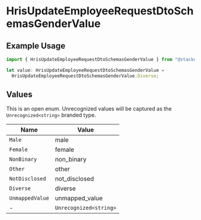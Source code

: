 # HrisUpdateEmployeeRequestDtoSchemasGenderValue

## Example Usage

```typescript
import { HrisUpdateEmployeeRequestDtoSchemasGenderValue } from "@stackone/stackone-client-ts/sdk/models/shared";

let value: HrisUpdateEmployeeRequestDtoSchemasGenderValue =
  HrisUpdateEmployeeRequestDtoSchemasGenderValue.Diverse;
```

## Values

This is an open enum. Unrecognized values will be captured as the `Unrecognized<string>` branded type.

| Name                   | Value                  |
| ---------------------- | ---------------------- |
| `Male`                 | male                   |
| `Female`               | female                 |
| `NonBinary`            | non_binary             |
| `Other`                | other                  |
| `NotDisclosed`         | not_disclosed          |
| `Diverse`              | diverse                |
| `UnmappedValue`        | unmapped_value         |
| -                      | `Unrecognized<string>` |